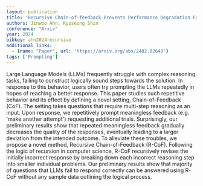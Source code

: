 ```yaml
---
layout: publication
title: 'Recursive Chain-of-feedback Prevents Performance Degradation From Redundant Prompting'
authors: Jinwoo Ahn, Kyuseung Shin
conference: "Arxiv"
year: 2024
bibkey: ahn2024recursive
additional_links:
  - {name: "Paper", url: 'https://arxiv.org/abs/2402.02648'}
tags: ['Prompting']
---
```

Large Language Models (LLMs) frequently struggle with complex reasoning
tasks, failing to construct logically sound steps towards the solution. In
response to this behavior, users often try prompting the LLMs repeatedly in
hopes of reaching a better response. This paper studies such repetitive
behavior and its effect by defining a novel setting, Chain-of-Feedback (CoF).
The setting takes questions that require multi-step reasoning as an input. Upon
response, we repetitively prompt meaningless feedback (e.g. 'make another
attempt') requesting additional trials. Surprisingly, our preliminary results
show that repeated meaningless feedback gradually decreases the quality of the
responses, eventually leading to a larger deviation from the intended outcome.
To alleviate these troubles, we propose a novel method, Recursive
Chain-of-Feedback (R-CoF). Following the logic of recursion in computer
science, R-CoF recursively revises the initially incorrect response by breaking
down each incorrect reasoning step into smaller individual problems. Our
preliminary results show that majority of questions that LLMs fail to respond
correctly can be answered using R-CoF without any sample data outlining the
logical process.
